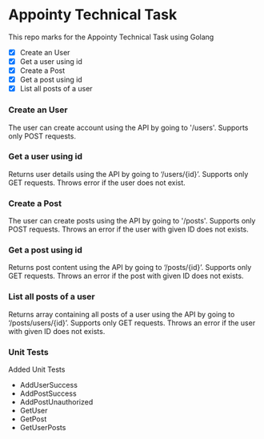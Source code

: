 # Appointy Technical Task
This repo marks for the Appointy Technical Task using Golang

- [X] Create an User
- [X] Get a user using id
- [X] Create a Post
- [X] Get a post using id
- [X] List all posts of a user

### Create an User
The user can create account using the API by going to '/users'. Supports only POST requests.

### Get a user using id
Returns user details using the API by going to ‘/users/{id}’. Supports only GET requests. Throws error if the user does not exist.

### Create a Post
The user can create posts using the API by going to '/posts'. Supports only POST requests. Throws an error if the user with given ID does not exists.

### Get a post using id
Returns post content using the API by going to ‘/posts/{id}’. Supports only GET requests. Throws an error if the post with given ID does not exists.

### List all posts of a user
Returns array containing all posts of a user using the API by going to ‘/posts/users/{id}’. Supports only GET requests. Throws an error if the user with given ID does not exists.

### Unit Tests
Added Unit Tests
 - AddUserSuccess
 - AddPostSuccess
 - AddPostUnauthorized
 - GetUser
 - GetPost
 - GetUserPosts
